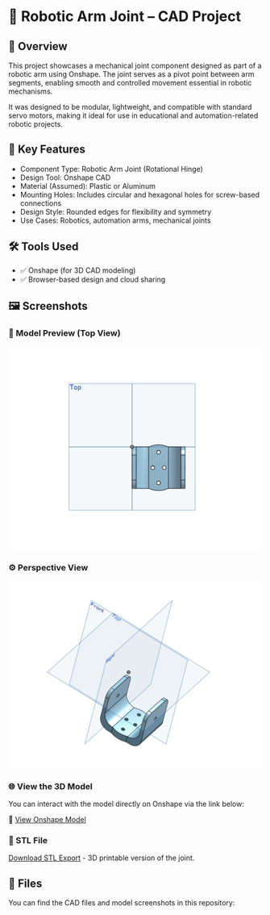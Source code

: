 # 🤖 Robotic Arm Joint – CAD Project

## 📌 Overview
This project showcases a mechanical joint component designed as part of a robotic arm using Onshape. The joint serves as a pivot point between arm segments, enabling smooth and controlled movement essential in robotic mechanisms.

It was designed to be modular, lightweight, and compatible with standard servo motors, making it ideal for use in educational and automation-related robotic projects.

## 🧠 Key Features
- Component Type: Robotic Arm Joint (Rotational Hinge)
- Design Tool: Onshape CAD
- Material (Assumed): Plastic or Aluminum
- Mounting Holes: Includes circular and hexagonal holes for screw-based connections
- Design Style: Rounded edges for flexibility and symmetry
- Use Cases: Robotics, automation arms, mechanical joints

## 🛠️ Tools Used
- ✅ Onshape (for 3D CAD modeling)
- ✅ Browser-based design and cloud sharing

## 🖼️ Screenshots

### 🔧 Model Preview (Top View)
![Top View](screenshot_joint_top.jpg)

### ⚙️ Perspective View
![Perspective View](screenshot_joint_perspective.jpg)

### 🌐 View the 3D Model
You can interact with the model directly on Onshape via the link below:

🔗 [View Onshape Model](https://cad.onshape.com/documents/aeed051e96dde7a425eaec78/w/aeffb5480c87a7251e3be776/e/309f94e4fb198937cd406044)
### 📁 STL File
[Download STL Export](https://github.com/JawaherMQ5/RoboJoint/blob/main/Part%20Studio%201%20-%20Part%201.stl) - 3D printable version of the joint.
## 📁 Files
You can find the CAD files and model screenshots in this repository:

